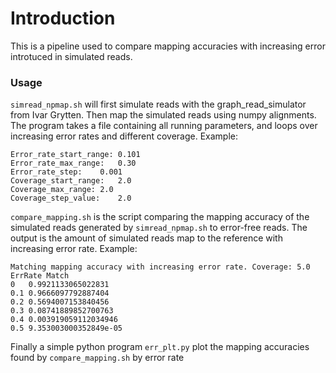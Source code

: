 # Introduction

This is a pipeline used to compare mapping accuracies with increasing error introtuced in simulated reads.

### Usage

`simread_npmap.sh` will first simulate reads with the graph_read_simulator from Ivar Grytten. Then map the simulated reads using numpy alignments.
The program takes a file containing all running parameters, and loops over increasing error rates and different coverage. Example:
```
Error_rate_start_range:	0.101
Error_rate_max_range:	0.30
Error_rate_step:	0.001
Coverage_start_range:	2.0
Coverage_max_range:	2.0
Coverage_step_value:	2.0
```

`compare_mapping.sh` is the script comparing the mapping accuracy of the simulated reads generated by `simread_npmap.sh` to error-free reads.
The output is the amount of simulated reads map to the reference with increasing error rate. Example:
```
Matching mapping accuracy with increasing error rate. Coverage: 5.0
ErrRate	Match
0	0.9921133065022831
0.1	0.9666097792887404
0.2	0.5694007153840456
0.3	0.08741889852700763
0.4	0.003919059112034946
0.5	9.353003000352849e-05
```

Finally a simple python program `err_plt.py` plot the mapping accuracies found by `compare_mapping.sh` by error rate

